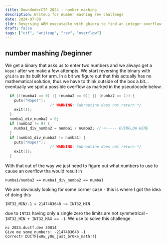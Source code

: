 ```yaml
---
title: DownUnderCTF 2024 - number mashing
description: Writeup for number mashing rev challenge
date: 2024-07-08
tldr: Reversing ARM executable with ghidra to find an integer overflow.
draft: false
tags: ["ctf", "writeup", "rev", "overflow"]
---
```



## number mashing /beginner

We get a binary that asks us to enter two numbers and we always get a `Nope!` after we make a few attempts. We start reversing the binary with `ghidra` as its built for arm. In a bit we figure out that this actually has no mathematical solution, thus we have to think outside of the box a bit... eventually we spot a possible overflow as marked in the pseudocode below.


```C
  if (((numba1 == 0) || (numba2 == 0)) || (numba2 == 1)) {
    puts("Nope!");
                    /* WARNING: Subroutine does not return */
    exit(1);
  }
  numba1_div_numba2 = 0;
  if (numba2 != 0) {
    numba1_div_numba2 = numba1 / numba2; // <----- OVERFLOW HERE
  }
  if (numba1_div_numba2 != numba1) {
    puts("Nope!");
                    /* WARNING: Subroutine does not return */
    exit(1);
  }
```

With that out of the way we just need to figure out what numbers to use to cause an overflow tha would result in

```
numba1/numba2 == numba1_div_numba2 == numba1
```

We are obviously looking for some corner case - this is where I got the idea of doing this

```
INT32_MIN/-1 = 2147483648 ~= INT32_MIN
```

due to `INT32` having only a single zero the limits are not symmetrical - `INT32_MIN + INT32_MAX == -1`. We use to solve this challenge.

```
nc 2024.ductf.dev 30014
Give me some numbers: -2147483648 -1
Correct! DUCTF{w0w_y0u_just_br0ke_math!!}
```

